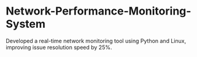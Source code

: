 # Network-Performance-Monitoring-System
Developed a real-time network monitoring tool using Python and Linux, improving issue resolution speed by 25%.

